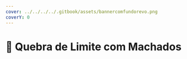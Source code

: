 ```yaml
---
cover: ../../../../.gitbook/assets/bannercomfundorevo.png
coverY: 0
---
```


# 💪 Quebra de Limite com Machados

